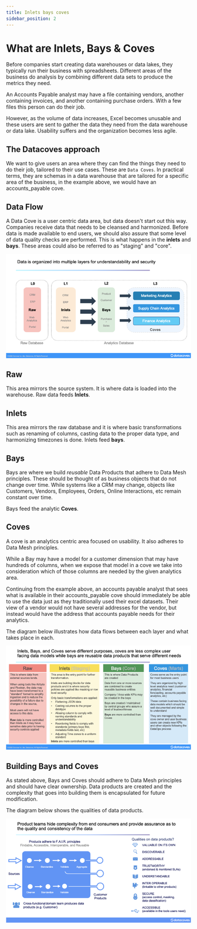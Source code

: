 ```yaml
---
title: Inlets bays coves
sidebar_position: 2
---
```


# What are Inlets, Bays & Coves

Before companies start creating data warehouses or data lakes, they typically run their business with spreadsheets. Different areas of the business do analysis by combining different data sets to produce the metrics they need.

An Accounts Payable analyst may have a file containing vendors, another containing invoices, and another containing purchase orders. With a few files this person can do their job.

However, as the volume of data increases, Excel becomes unusable and these users are sent to gather the data they need from the data warehouse or data lake. Usability suffers and the organization becomes less agile.

## The Datacoves approach

We want to give users an area where they can find the things they need to do their job, tailored to their use cases. These are `Data Coves`. In practical terms, they are schemas in a data warehouse that are tailored for a specific area of the business, in the example above, we would have an accounts_payable cove.

## Data Flow

A Data Cove is a user centric data area, but data doesn't start out this way. Companies receive data that needs to be cleansed and harmonized. Before data is made available to end users, we should also assure that some level of data quality checks are performed. This is what happens in the **inlets** and **bays**. These areas could also be referred to as "staging" and "core".

![inlets-bays-coves](./assets/inlets-bays-coves.png)

## Raw

This area mirrors the source system. It is where data is loaded into the warehouse. Raw data feeds **Inlets**.

## Inlets

This area mirrors the raw database and it is where basic transformations such as renaming of columns, casting data to the proper data type, and harmonizing timezones is done. Inlets feed **bays**.

## Bays

Bays are where we build *reusable* Data Products that adhere to Data Mesh principles. These should be thought of as business objects that do not change over time. While systems like a CRM may change, objects like Customers, Vendors, Employees, Orders, Online Interactions, etc remain constant over time.

Bays feed the analytic **Coves**.

## Coves

A cove is an analytics centric area focused on usability. It also adheres to Data Mesh principles.

While a Bay may have a model for a customer dimension that may have hundreds of columns, when we expose that model in a cove we take into consideration which of those columns are needed by the given analytics area.

Continuing from the example above, an accounts payable analyst that sees what is available in their accounts_payable cove should immediately be able to use the data just as they traditionally used their excel datasets. Their view of a vendor would not have several addresses for the vendor, but instead would have the address that accounts payable needs for their analytics.

The diagram below illustrates how data flows between each layer and what takes place in each.

![inlets-bays-coves2](./assets/inlets-bays-coves2.png)

## Building Bays and Coves

As stated above, Bays and Coves should adhere to Data Mesh principles and should have clear ownership. Data products are created and the complexity that goes into  building them is encapsulated for future modification.

The diagram below shows the qualities of data products.

![data-products](./assets/data-products.png)
